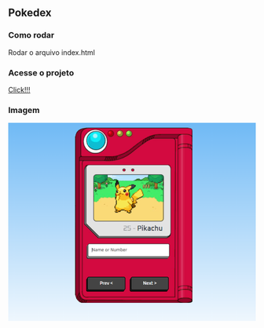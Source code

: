 ## Pokedex


### Como rodar

Rodar o arquivo index.html

### Acesse o projeto

<a href="https://eduardotks.github.io/pokedex/" target="_blank">Click!!!</a>

### Imagem

<p align="center">
  <img src="https://github.com/eduardotks/javascript_pokedex/blob/main/images/capa.png">
</p>


